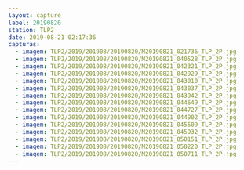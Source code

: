 ```yaml
---
layout: capture
label: 20190820
station: TLP2
date: 2019-08-21 02:17:36
capturas:
  - imagem: TLP2/2019/201908/20190820/M20190821_021736_TLP_2P.jpg
  - imagem: TLP2/2019/201908/20190820/M20190821_040528_TLP_2P.jpg
  - imagem: TLP2/2019/201908/20190820/M20190821_042321_TLP_2P.jpg
  - imagem: TLP2/2019/201908/20190820/M20190821_042929_TLP_2P.jpg
  - imagem: TLP2/2019/201908/20190820/M20190821_043010_TLP_2P.jpg
  - imagem: TLP2/2019/201908/20190820/M20190821_043037_TLP_2P.jpg
  - imagem: TLP2/2019/201908/20190820/M20190821_043942_TLP_2P.jpg
  - imagem: TLP2/2019/201908/20190820/M20190821_044649_TLP_2P.jpg
  - imagem: TLP2/2019/201908/20190820/M20190821_044727_TLP_2P.jpg
  - imagem: TLP2/2019/201908/20190820/M20190821_044902_TLP_2P.jpg
  - imagem: TLP2/2019/201908/20190820/M20190821_045509_TLP_2P.jpg
  - imagem: TLP2/2019/201908/20190820/M20190821_045932_TLP_2P.jpg
  - imagem: TLP2/2019/201908/20190820/M20190821_050151_TLP_2P.jpg
  - imagem: TLP2/2019/201908/20190820/M20190821_050220_TLP_2P.jpg
  - imagem: TLP2/2019/201908/20190820/M20190821_050711_TLP_2P.jpg
---
```

